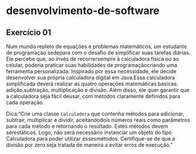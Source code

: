 # desenvolvimento-de-software

## Exercício 01
Num mundo repleto de equações e problemas matemáticos, um estudante de programação sedepara com o desafio de simplificar suas tarefas diárias. Ele percebe que, ao invés de recorrersempre à calculadora física ou ao celular, poderia praticar suas habilidades de programaçãocriando uma ferramenta personalizada.
Inspirado por essa necessidade, ele decide desenvolver sua própria calculadora digital em Java.Essa calculadora simplificada deverá realizar as quatro operações matemáticas básicas: adição,subtração, multiplicação e divisão. Além disso, ele quer garantir que a calculadora seja fácil deusar, com métodos claramente definidos para cada operação.

Dica:“Crie uma classe `Calculadora` que contenha métodos para adicionar, subtrair, multiplicar e dividir, aceitandodois números reais como parâmetros para cada método e retornando o resultado. Estes métodos devem serestáticos. Logo, não será necessário instanciar um objeto do tipo Calculadora para poder utilizar essesmétodos. Certifique-se de que a divisão por zero seja tratada de maneira a evitar erros de execução."
